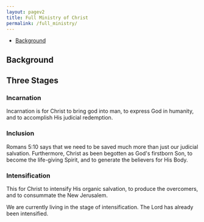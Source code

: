 ```yaml
---
layout: pagev2
title: Full Ministry of Christ
permalink: /full_ministry/
---
```

- [Background](#background)


## Background

## Three Stages

### Incarnation

Incarnation is for Christ to bring god into man, to express God in humanity, and to accomplish His judicial redemption.

### Inclusion

Romans 5:10 says that we need to be saved much more than just our judicial salvation. Furthermore, Christ as been begotten as God's firstborn Son, to become the life-giving Spirit, and to generate the believers for His Body.

### Intensification

This for Christ to intensify His organic salvation, to produce the overcomers, and to consummate the New Jerusalem.

We are currently living in the stage of intensification. The Lord has already been intensified.